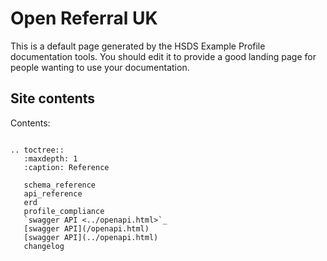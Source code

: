 Open Referral UK
=====

This is a default page generated by the HSDS Example Profile documentation tools. You should edit it to provide a good landing page for people wanting to use your documentation.

## Site contents

Contents:

```{eval-rst}

.. toctree::
   :maxdepth: 1
   :caption: Reference

   schema_reference
   api_reference
   erd
   profile_compliance
   `swagger API <../openapi.html>`_
   [swagger API](/openapi.html)
   [swagger API](../openapi.html)
   changelog

```

